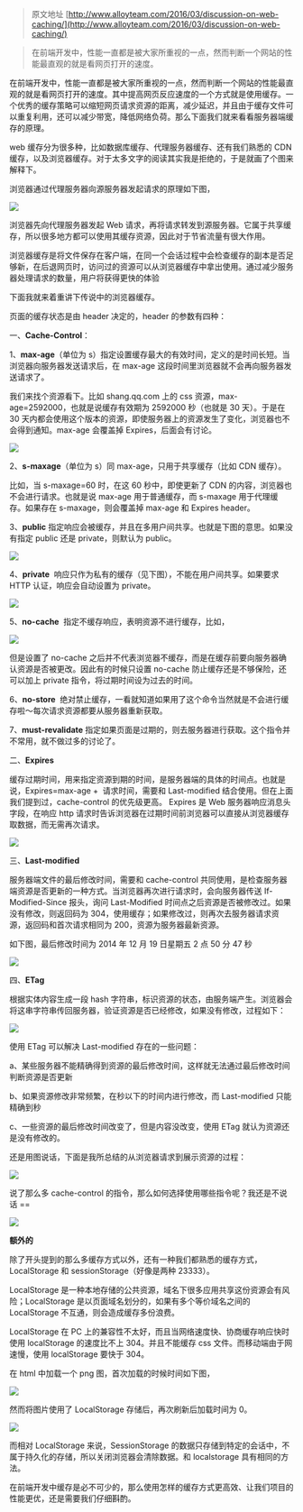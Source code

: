 > 原文地址 [http://www.alloyteam.com/2016/03/discussion-on-web-caching/](http://www.alloyteam.com/2016/03/discussion-on-web-caching/)


> 在前端开发中，性能一直都是被大家所重视的一点，然而判断一个网站的性能最直观的就是看网页打开的速度。


在前端开发中，性能一直都是被大家所重视的一点，然而判断一个网站的性能最直观的就是看网页打开的速度。其中提高网页反应速度的一个方式就是使用缓存。一个优秀的缓存策略可以缩短网页请求资源的距离，减少延迟，并且由于缓存文件可以重复利用，还可以减少带宽，降低网络负荷。那么下面我们就来看看服务器端缓存的原理。

web 缓存分为很多种，比如数据库缓存、代理服务器缓存、还有我们熟悉的 CDN 缓存，以及浏览器缓存。对于太多文字的阅读其实我是拒绝的，于是就画了个图来解释下。

浏览器通过代理服务器向源服务器发起请求的原理如下图，

![](http://www.alloyteam.com/wp-content/uploads/2016/03/%E5%9B%BE%E7%89%8715.png#id=f7p6o&originHeight=125&originWidth=554&originalType=binary&ratio=1&status=done&style=none)

浏览器先向代理服务器发起 Web 请求，再将请求转发到源服务器。它属于共享缓存，所以很多地方都可以使用其缓存资源，因此对于节省流量有很大作用。

浏览器缓存是将文件保存在客户端，在同一个会话过程中会检查缓存的副本是否足够新，在后退网页时，访问过的资源可以从浏览器缓存中拿出使用。通过减少服务器处理请求的数量，用户将获得更快的体验

下面我就来着重讲下传说中的浏览器缓存。

页面的缓存状态是由 header 决定的，header 的参数有四种：

一、**Cache-Control**：

1、**max-age**（单位为 s）指定设置缓存最大的有效时间，定义的是时间长短。当浏览器向服务器发送请求后，在 max-age 这段时间里浏览器就不会再向服务器发送请求了。

我们来找个资源看下。比如 shang.qq.com 上的 css 资源，max-age=2592000，也就是说缓存有效期为 2592000 秒（也就是 30 天）。于是在 30 天内都会使用这个版本的资源，即使服务器上的资源发生了变化，浏览器也不会得到通知。max-age 会覆盖掉 Expires，后面会有讨论。

![](http://www.alloyteam.com/wp-content/uploads/2016/03/%E5%9B%BE%E7%89%8722.png#id=EfYp3&originHeight=247&originWidth=532&originalType=binary&ratio=1&status=done&style=none)

2、**s-maxage**（单位为 s）同 max-age，只用于共享缓存（比如 CDN 缓存）。

比如，当 s-maxage=60 时，在这 60 秒中，即使更新了 CDN 的内容，浏览器也不会进行请求。也就是说 max-age 用于普通缓存，而 s-maxage 用于代理缓存。如果存在 s-maxage，则会覆盖掉 max-age 和 Expires header。

3、**public** 指定响应会被缓存，并且在多用户间共享。也就是下图的意思。如果没有指定 public 还是 private，则默认为 public。

![](http://www.alloyteam.com/wp-content/uploads/2016/03/9.png#id=aY0CB&originHeight=292&originWidth=541&originalType=binary&ratio=1&status=done&style=none)

4、**private**  响应只作为私有的缓存（见下图），不能在用户间共享。如果要求 HTTP 认证，响应会自动设置为 private。

![](http://www.alloyteam.com/wp-content/uploads/2016/03/10.png#id=oqaCw&originHeight=128&originWidth=503&originalType=binary&ratio=1&status=done&style=none)

5、**no-cache**  指定不缓存响应，表明资源不进行缓存，比如，

![](http://www.alloyteam.com/wp-content/uploads/2016/03/%E5%9B%BE%E7%89%8733.png#id=aqctd&originHeight=151&originWidth=362&originalType=binary&ratio=1&status=done&style=none)

但是设置了 no-cache 之后并不代表浏览器不缓存，而是在缓存前要向服务器确认资源是否被更改。因此有的时候只设置 no-cache 防止缓存还是不够保险，还可以加上 private 指令，将过期时间设为过去的时间。

6、**no-store**  绝对禁止缓存，一看就知道如果用了这个命令当然就是不会进行缓存啦～每次请求资源都要从服务器重新获取。

7、**must-revalidate** 指定如果页面是过期的，则去服务器进行获取。这个指令并不常用，就不做过多的讨论了。

二、**Expires**

缓存过期时间，用来指定资源到期的时间，是服务器端的具体的时间点。也就是说，Expires=max-age +  请求时间，需要和 Last-modified 结合使用。但在上面我们提到过，cache-control 的优先级更高。 Expires 是 Web 服务器响应消息头字段，在响应 http 请求时告诉浏览器在过期时间前浏览器可以直接从浏览器缓存取数据，而无需再次请求。

![](http://www.alloyteam.com/wp-content/uploads/2016/03/11.png#id=tcDxF&originHeight=468&originWidth=457&originalType=binary&ratio=1&status=done&style=none)

三、**Last-modified**

服务器端文件的最后修改时间，需要和 cache-control 共同使用，是检查服务器端资源是否更新的一种方式。当浏览器再次进行请求时，会向服务器传送 If-Modified-Since 报头，询问 Last-Modified 时间点之后资源是否被修改过。如果没有修改，则返回码为 304，使用缓存；如果修改过，则再次去服务器请求资源，返回码和首次请求相同为 200，资源为服务器最新资源。

如下图，最后修改时间为 2014 年 12 月 19 日星期五 2 点 50 分 47 秒

![](http://www.alloyteam.com/wp-content/uploads/2016/03/%E5%9B%BE%E7%89%8741.png#id=ktZVz&originHeight=231&originWidth=390&originalType=binary&ratio=1&status=done&style=none)

四、**ETag**

根据实体内容生成一段 hash 字符串，标识资源的状态，由服务端产生。浏览器会将这串字符串传回服务器，验证资源是否已经修改，如果没有修改，过程如下：

![](http://www.alloyteam.com/wp-content/uploads/2016/03/12.png#id=rB0pE&originHeight=292&originWidth=570&originalType=binary&ratio=1&status=done&style=none)

使用 ETag 可以解决 Last-modified 存在的一些问题：

a、某些服务器不能精确得到资源的最后修改时间，这样就无法通过最后修改时间判断资源是否更新

b、如果资源修改非常频繁，在秒以下的时间内进行修改，而 Last-modified 只能精确到秒

c、一些资源的最后修改时间改变了，但是内容没改变，使用 ETag 就认为资源还是没有修改的。

还是用图说话，下面是我所总结的从浏览器请求到展示资源的过程：

![](http://www.alloyteam.com/wp-content/uploads/2016/03/%E5%9B%BE%E7%89%8761.png#id=Va74o&originHeight=1031&originWidth=692&originalType=binary&ratio=1&status=done&style=none)

说了那么多 cache-control 的指令，那么如何选择使用哪些指令呢？我还是不说话 ==

![](http://www.alloyteam.com/wp-content/uploads/2016/03/%E5%9B%BE%E7%89%8751.png#id=jlhiS&originHeight=705&originWidth=554&originalType=binary&ratio=1&status=done&style=none)

**额外的**

除了开头提到的那么多缓存方式以外，还有一种我们都熟悉的缓存方式，LocalStorage 和 sessionStorage（好像是两种 23333）。

LocalStorage 是一种本地存储的公共资源，域名下很多应用共享这份资源会有风险；LocalStorage 是以页面域名划分的，如果有多个等价域名之间的 LocalStorage 不互通，则会造成缓存多份浪费。

LocalStorage 在 PC 上的兼容性不太好，而且当网络速度快、协商缓存响应快时使用 localStorage 的速度比不上 304。并且不能缓存 css 文件。而移动端由于网速慢，使用 localStorage 要快于 304。

在 html 中加载一个 png 图，首次加载的时候时间如下图，

![](http://www.alloyteam.com/wp-content/uploads/2016/03/%E5%9B%BE%E7%89%8771.png#id=iPxGd&originHeight=96&originWidth=553&originalType=binary&ratio=1&status=done&style=none)

然而将图片使用了 LocalStorage 存储后，再次刷新后加载时间为 0。

![](http://www.alloyteam.com/wp-content/uploads/2016/03/%E5%9B%BE%E7%89%8781.png#id=Q6Yay&originHeight=98&originWidth=554&originalType=binary&ratio=1&status=done&style=none)

而相对 LocalStorage 来说，SessionStorage 的数据只存储到特定的会话中，不属于持久化的存储，所以关闭浏览器会清除数据。和 localstorage 具有相同的方法。

在前端开发中缓存是必不可少的，那么使用怎样的缓存方式更高效、让我们项目的性能更优，还是需要我们仔细斟酌。

